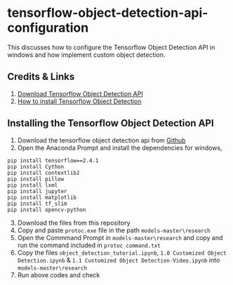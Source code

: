 # tensorflow-object-detection-api-configuration
This discusses how to configure the Tensorflow Object Detection API in windows and how implement custom object detection.

## Credits & Links

1. [Download Tensorflow Object Detection API](https://github.com/tensorflow/models)
2. [How to install Tensorflow Object Detection](https://github.com/tensorflow/models/blob/master/research/object_detection/g3doc/installation.md)

## Installing the Tensorflow Object Detection API

1. Download the tensorflow object detection api from [Github](https://github.com/tensorflow/models)
2. Open the Anaconda Prompt and install the dependencies for windows,

```
pip install tensorflow==2.4.1
pip install Cython
pip install contextlib2
pip install pillow
pip install lxml
pip install jupyter
pip install matplotlib
pip install tf_slim
pip install opencv-python
```

3. Download the files from this repository
4. Copy and paste ```protoc.exe``` file in the path ```models-master\research```
5. Open the Commmand Prompt in ```models-master\research``` and copy and run the command included in ```protoc command.txt```
6. Copy the files ```object_detection_tutorial.ipynb```, ```1.0 Customized Object Detection.ipynb``` & ```1.1 Customized Object Detection-Video.ipynb``` into ```models-master\research```
7. Run above codes and check
